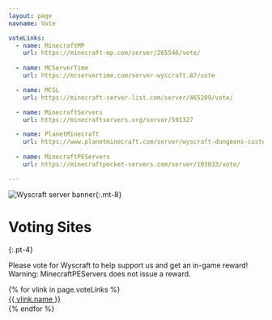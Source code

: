 ```yaml
---
layout: page
navname: Vote

voteLinks:
  - name: MinecraftMP
    url: https://minecraft-mp.com/server/265546/vote/
    
  - name: MCServerTime
    url: https://mcservertime.com/server-wyscraft.87/vote

  - name: MCSL
    url: https://minecraft-server-list.com/server/465209/vote/

  - name: MinecraftServers
    url: https://minecraftservers.org/server/591327

  - name: PlanetMinecraft
    url: https://www.planetminecraft.com/server/wyscraft-dungeons-custom-items-mobs-economy-survival/vote/
    
  - name: MinecraftPEServers
    url: https://minecraftpocket-servers.com/server/103033/vote/

---
```


![Wyscraft server banner](/media/banner.png){:.mt-8}

# Voting Sites
{:.pt-4}

Please vote for Wyscraft to help support us and get an in-game reward!
Warning: MinecraftPEServers does not issue a reward.

<div id="voteLinks" class="flex flex-wrap items-start content-start pt-4 pb-8">
{% for vlink in page.voteLinks %}
<div class="w-full sm:w-auto mb-2 mr-1">
<a href="{{ vlink.url }}" target="_blank" rel="noopener">
<div class="button w-full sm:w-auto text-center sm:text-left" style="line-height:1.5"><span>{{ vlink.name }}</span></div>
</a>
</div>
{% endfor %}
</div>
